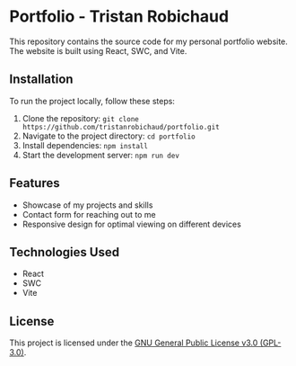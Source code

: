 # Portfolio - Tristan Robichaud
This repository contains the source code for my personal portfolio website. The website is built using React, SWC, and Vite.

## Installation

To run the project locally, follow these steps:

1. Clone the repository: `git clone https://github.com/tristanrobichaud/portfolio.git`
2. Navigate to the project directory: `cd portfolio`
3. Install dependencies: `npm install`
4. Start the development server: `npm run dev`

## Features

- Showcase of my projects and skills
- Contact form for reaching out to me
- Responsive design for optimal viewing on different devices

## Technologies Used

- React
- SWC
- Vite

## License

This project is licensed under the [GNU General Public License v3.0 (GPL-3.0)](LICENSE).

